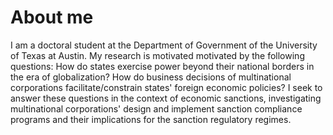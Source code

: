 
# About me

I am a doctoral student at the Department of Government of the University of Texas at Austin. 
My research is motivated motivated by the following questions: How do states exercise power beyond 
their national borders in the era of globalization? How do business decisions of multinational 
corporations facilitate/constrain states' foreign economic policies? I seek to answer these questions 
in the context of economic sanctions, investigating multinational corporations' design and implement 
sanction compliance programs and their implications for the sanction regulatory regimes.
